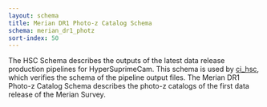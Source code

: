 ```yaml
---
layout: schema
title: Merian DR1 Photo-z Catalog Schema
schema: merian_dr1_photz
sort-index: 50
---
```

The HSC Schema describes the outputs of the latest data release production pipelines for HyperSuprimeCam. This schema is used by [ci_hsc](https://github.com/lsst/ci_hsc), which
verifies the schema of the pipeline output files.
The Merian DR1 Photo-z Catalog Schema describes the photo-z catalogs of the first data release of the Merian Survey. 
